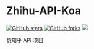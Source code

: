 # Zhihu-API-Koa

<a href="https://github.com/twoyoung6/Zhihu-API-Koa/stargazers"><img alt="GitHub stars" src="https://img.shields.io/github/stars/twoyoung6/Zhihu-API-Koa?color=red&logo=github&style=flat-square"></a> <a href="https://github.com/twoyoung6/Zhihu-API-Koa/network"><img alt="GitHub forks" src="https://img.shields.io/github/forks/twoyoung6/Zhihu-API-Koa?color=blueviolet&logo=github&style=flat-square"></a> <img src="https://img.shields.io/badge/keywords-koa2-blue">

仿知乎 API 项目
